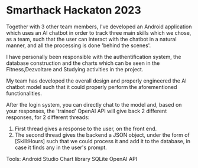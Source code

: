 # Smarthack Hackaton 2023

Together with 3 other team members, I've developed an Android application which uses an AI chatbot in order to track three main skills which we chose, as a team, such that
the user can interact with the chatbot in a natural manner, and all the processing is done 'behind the scenes'.

I have personally been responsible with the authentification system, the database construction and the charts which can be seen in the Fitness,Dezvoltare and Studying activities in the project.

My team has developed the overall design and properly engineered the AI chatbot model such that it could properly perform the aforementioned functionalities.

After the login system, you can directly chat to the model and, based on your responses, the 'trained' OpenAI API will give back 2 different responses, for 2 different threads:
1. First thread gives a response to the user, on the front end.
2. The second thread gives the backend a JSON object, under the form of [Skill:Hours] such that we could process it and add it to the database, in case it finds any in the user's prompt.

 Tools:
 Android Studio
 Chart library
 SQLite
 OpenAI API
